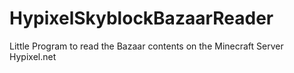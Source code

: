 # HypixelSkyblockBazaarReader
Little Program to read the Bazaar contents on the Minecraft Server Hypixel.net
